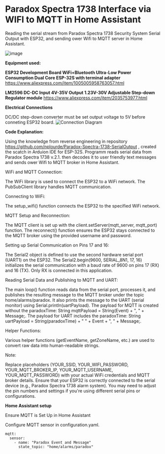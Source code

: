 # Paradox Spectra 1738 Interface via WIFI to MQTT in Home Assistant

Reading the serial stream from Paradox Spectra 1738 Security System Serial Output with ESP32, and sending ower Wifi to MQTT server in Home Assistant. 

![image](https://github.com/user-attachments/assets/139da3f6-5b41-4e8d-b6fd-3a532aab6416)


**Equipment used:**

**ESP32 Development Board WiFi+Bluetooth Ultra-Low Power Consumption Dual Core ESP-32S with terminal adapter** https://www.aliexpress.com/item/1005005958763057.html

**LM2596 DC-DC Input 4V-35V Output 1.23V-30V Adjustable Step-down Regulator module** https://www.aliexpress.com/item/2035753977.html

**Electrical Connections**

DC/DC step-down converter must be set output voltage to 5V before conneting ESP32 board.
![Connection Diagram](https://github.com/user-attachments/assets/3c20b173-1026-4cd1-9d6c-a3f54486b4d7)


**Code Explanation:**

Using the knowledge from reverse engineering in repository https://github.com/nplourde/Paradox-Spectra-1738-SerialOutput ,  created the scatch in Arduion IDE for ESP-32S. 
Programm reads serial data from Paradox Spectra 1738 v.2.1. then decodes it to user friendly text messages and sends ower Wifi to MQTT broker in Home Assistant. 


WiFi and MQTT Connection:

 The WiFi library is used to connect the ESP32 to a WiFi network.
 The PubSubClient library handles MQTT communication.


Connecting to WiFi:

 The setup_wifi() function connects the ESP32 to the specified WiFi network.


MQTT Setup and Reconnection:

 The MQTT client is set up with the client.setServer(mqtt_server, mqtt_port) function.
 The reconnect() function ensures the ESP32 stays connected to the MQTT broker using the provided username and password.


Setting up Serial Communication on Pins 17 and 16:

 The Serial2 object is defined to use the second hardware serial port (UART1) on the ESP32.
 The Serial2.begin(9600, SERIAL_8N1, 17, 16) initializes the serial communication with a baud rate of 9600 on pins 17 (RX) and 16 (TX). Only RX is connected in this application.


Reading Serial Data and Publishing to MQTT and UART:

 The main loop() function reads data from the serial port, processes it, and publishes the resulting message to the MQTT broker under the topic home/alarms/paradox.
 It also prints the message to the UART (serial monitor) using Serial.println(uartPayload).
 The payload for MQTT is created without the paradoxTime: String mqttPayload = String(Event) + ", " + Message;.
 The payload for UART includes the paradoxTime: String uartPayload = String(paradoxTime) + " " + Event + ", " + Message;.


Helper Functions:

 Various helper functions (getEventName, getZoneName, etc.) are used to convert raw data into human-readable strings.


Note:

 Replace placeholders (YOUR_SSID, YOUR_WIFI_PASSWORD, YOUR_MQTT_BROKER_IP, YOUR_MQTT_USERNAME, YOUR_MQTT_PASSWORD) with your actual WiFi credentials and MQTT broker details.
 Ensure that your ESP32 is correctly connected to the serial device (e.g., Paradox Spectra 1738 alarm system). You may need to adjust the pin numbers and settings if you're using different serial pins or configurations.



**Home Assistant setup**

Ensure MQTT is Set Up in Home Assistant 

Configure MQTT sensor in configuration.yaml.

    mqtt:
      sensor:
        - name: "Paradox Event and Message"
          state_topic: "home/alarms/paradox"

